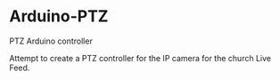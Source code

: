 # Arduino-PTZ
PTZ Arduino controller

Attempt to create a PTZ controller for the IP camera for the church Live Feed.
